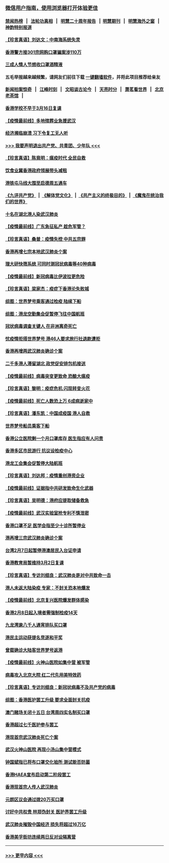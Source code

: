 ### [微信用户指南，使用浏览器打开体验更佳](https://github.com/gfw-breaker/banned-news1/blob/master/indexes/wechat-guide.md?t=0)
#### [禁闻热榜](热点新闻.md?t=0)  &nbsp;&nbsp;|&nbsp;&nbsp; [法轮功真相](https://github.com/gfw-breaker/truth/blob/master/README.md?t=0) &nbsp;&nbsp;|&nbsp;&nbsp; [明慧二十周年报告](https://github.com/gfw-breaker/mh-reports/blob/master/README.md?t=0) &nbsp;&nbsp;|&nbsp;&nbsp;[明慧期刊](https://github.com/gfw-breaker/mh-qikan) &nbsp;&nbsp;|&nbsp;&nbsp; [明慧海外之窗](https://github.com/gfw-breaker/mh-news/blob/master/README.md?t=0) &nbsp;&nbsp;|&nbsp;&nbsp; [神韵特别报道](https://github.com/gfw-breaker/mh-news/blob/master/shenyun.md?t=0)
#### [【珍言真语】刘达文：中南海系统失灵](../pages/nsc415/n11869465.md?t=02150522) 
#### [香港警方接301宗网购口罩骗案涉110万](../pages/nsc415/n11867572.md?t=02150522) 
#### [三成人情人节想收口罩酒精液](../pages/nsc415/n11867523.md?t=02150522) 
#### 五毛举报越来越频繁，请网友们前往下载 [一键翻墙软件](https://github.com/gfw-breaker/ssr-accounts)，并将此项目推荐给亲友
#### [新闻拍案惊奇](https://github.com/gfw-breaker/banned-news1/blob/master/pages/link4.md) &nbsp;&nbsp;|&nbsp;&nbsp; [江峰时刻](https://github.com/gfw-breaker/banned-news1/blob/master/pages/link4.md) &nbsp;&nbsp;|&nbsp;&nbsp; [文昭谈古论今](https://github.com/gfw-breaker/banned-news1/blob/master/pages/link4.md) &nbsp;&nbsp;|&nbsp;&nbsp; [天亮时分](https://github.com/gfw-breaker/banned-news1/blob/master/pages/link4.md) &nbsp;&nbsp;|&nbsp;&nbsp; [萧茗看世界](https://github.com/gfw-breaker/banned-news1/blob/master/pages/link4.md) &nbsp;&nbsp;|&nbsp;&nbsp; [北京老茶馆](https://github.com/gfw-breaker/banned-news1/blob/master/pages/link4.md) &nbsp;&nbsp;|&nbsp;&nbsp; 
#### [香港学校不早于3月16日复课](../pages/nsc415/n11867498.md?t=02150522) 
#### [【疫情最前线】多地殡葬业急援武汉](../pages/nsc415/n11866914.md?t=02150522) 
#### [经济濒临崩溃 习下令复工无人听](../pages/nsc415/n11867269.md?t=02150522) 
#### [>>> 我要声明退出共产党、共青团、少年队 <<<](https://github.com/begood0513/goodnews/blob/master/quit/letter.md) 
#### [【珍言真语】陈竟明：瘟疫时代 全民自救](../pages/nsc415/n11866765.md?t=02150522) 
#### [饮食业冀香港政府领展带头减租](../pages/nsc415/n11864876.md?t=02150522) 
#### [港铁屯马线大围至启德周五通车](../pages/nsc415/n11864842.md?t=02150522) 
#### [《九评共产党》](https://github.com/begood0513/9ping.md/blob/master/README.md) &nbsp;|&nbsp; [《解体党文化》](../../../../jtdwh.md/blob/master/README.md)  &nbsp;|&nbsp; [《共产主义的终极目的》](../../../../gczydzjmd.md/blob/master/README.md) &nbsp;|&nbsp; [《魔鬼在统治我们的世界》](../../../../mgztzwmdsj.md/blob/master/README.md) 
#### [十名在湖北港人染武汉肺炎](../pages/nsc415/n11864807.md?t=02150522) 
#### [【疫情最前线】广东急征私产 趁危军管？](../pages/nsc415/n11864205.md?t=02150522) 
#### [【珍言真语】桑普：疫情失控 中共五宗罪](../pages/nsc415/n11864157.md?t=02150522) 
#### [香港再增七宗本地武汉肺炎个案](../pages/nsc415/n11862405.md?t=02150522) 
#### [理大研快筛系统 可同时测冠状病毒等40种病毒](../pages/nsc415/n11862376.md?t=02150522) 
#### [【疫情最前线】新冠病毒比伊波拉更危险](../pages/nsc415/n11862199.md?t=02150522) 
#### [【珍言真语】梁家杰：疫症下香港沦失败城](../pages/nsc415/n11861588.md?t=02150522) 
#### [组图：世界梦号乘客通过检疫 陆续下船](../pages/nsc415/n11858302.md?t=02150522) 
#### [组图：港龙空勤集会促暂停飞往中国航班](../pages/nsc415/n11858190.md?t=02150522) 
#### [冠状病毒调查关键人 在非洲离奇死亡](../pages/nsc415/n11859798.md?t=02150522) 
#### [忧疫情拒搭世界梦号 港46人要求旅行社退款遭拒](../pages/nsc415/n11859849.md?t=02150522) 
#### [香港再增两武汉肺炎确诊个案](../pages/nsc415/n11859833.md?t=02150522) 
#### [二千多港人滞留湖北 政党促安排包机接送](../pages/nsc415/n11859831.md?t=02150522) 
#### [【疫情最前线】病毒突变更致命 恐酿大瘟疫](../pages/nsc415/n11859604.md?t=02150522) 
#### [【珍言真语】黎明：疫症危机 闪现转变火花](../pages/nsc415/n11859199.md?t=02150522) 
#### [【疫情最前线】死亡人数恐上万 6成病逝家中](../pages/nsc415/n11856687.md?t=02150522) 
#### [【珍言真语】潘东凯：中国成疫国 港人自救](../pages/nsc415/n11856962.md?t=02150522) 
#### [世界梦号船员乘客下船](../pages/nsc415/n11856883.md?t=02150522) 
#### [香港公立医院剩一个月口罩库存 医生指应有人问责](../pages/nsc415/n11856875.md?t=02150522) 
#### [香港多区市民游行 抗议设检疫中心](../pages/nsc415/n11856866.md?t=02150522) 
#### [港龙工会集会促暂停大陆航班](../pages/nsc415/n11856840.md?t=02150522) 
#### [【珍言真语】刘达邦：疫情重创港资企业](../pages/nsc415/n11854274.md?t=02150522) 
#### [【疫情最前线】证据指中共研发致命生化武器](../pages/nsc415/n11853087.md?t=02150522) 
#### [【珍言真语】吴明德：港府应提取储备救急](../pages/nsc415/n11852734.md?t=02150522) 
#### [【疫情最前线】武汉实验室抢专利不慎泄密](../pages/nsc415/n11850310.md?t=02150522) 
#### [香港口罩不足 医学会指至少十诊所暂停业](../pages/nsc415/n11850301.md?t=02150522) 
#### [港再增三宗武汉肺炎确诊个案](../pages/nsc415/n11850328.md?t=02150522) 
#### [台湾2月7日起暂停港澳居民入台证申请](../pages/nsc415/n11850304.md?t=02150522) 
#### [香港教育局暂维持3月2日复课](../pages/nsc415/n11850260.md?t=02150522) 
#### [【珍言真语】专访刘细良：武汉肺炎是对中共致命一击](../pages/nsc415/n11849934.md?t=02150522) 
#### [港人未返大陆染疫 专家：不封关恐本地爆发](../pages/nsc415/n11848021.md?t=02150522) 
#### [【疫情最前线】北京复兴医院爆发群体感染](../pages/nsc415/n11847626.md?t=02150522) 
#### [香港2月8日起入境者需强制检疫14天](../pages/nsc415/n11847658.md?t=02150522) 
#### [九龙湾逾八千人通宵排队买口罩](../pages/nsc415/n11847647.md?t=02150522) 
#### [港民主运动获提名竞逐和平奖](../pages/nsc415/n11847633.md?t=02150522) 
#### [曾载确诊大陆客世界梦号返港](../pages/nsc415/n11847608.md?t=02150522) 
#### [【疫情最前线】火神山医院如集中营 被军管](../pages/nsc415/n11847524.md?t=02150522) 
#### [病毒攻入北京大院 红二代先用美特效药](../pages/nsc415/n11847427.md?t=02150522) 
#### [【珍言真语】专访刘细良：新冠状病毒不及共产党的病毒](../pages/nsc415/n11847164.md?t=02150522) 
#### [组图：香港医护罢工升级 要求全面封关抗疫](../pages/nsc415/n11844107.md?t=02150522) 
#### [澳门赌场关闭十五日 台湾周四实名制买口罩](../pages/nsc415/n11845083.md?t=02150522) 
#### [香港超过七千医护参与罢工](../pages/nsc415/n11845051.md?t=02150522) 
#### [港现首宗武汉肺炎死亡个案](../pages/nsc415/n11844998.md?t=02150522) 
#### [武汉火神山医院 再现小汤山集中营模式](../pages/nsc415/n11844763.md?t=02150522) 
#### [钟国斌指已将布口罩交化验所 测试能否防菌](../pages/nsc415/n11842783.md?t=02150522) 
#### [香港HAEA宣布启动第二阶段罢工](../pages/nsc415/n11842723.md?t=02150522) 
#### [香港现首宗人传人武汉肺炎](../pages/nsc415/n11842766.md?t=02150522) 
#### [元朗区议会通过拨20万买口罩](../pages/nsc415/n11842754.md?t=02150522) 
#### [讨好中共权贵 林郑伪封关 医护界罢工升级](../pages/nsc415/n11842359.md?t=02150522) 
#### [武汉肺炎摧毁中国经济 损失将超过16万亿](../pages/nsc415/n11839723.md?t=02150522) 
#### [香港美孚街坊连续两日反对设隔离营](../pages/nsc415/n11839962.md?t=02150522) 

----
#### [ >>> 更早内容 <<< ](../indexes/nsc415-earlier.md)
